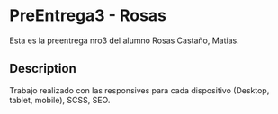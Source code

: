 # PreEntrega3 - Rosas
Esta es la preentrega nro3 del alumno Rosas Castaño, Matias.
## Description
Trabajo realizado con las responsives para cada dispositivo (Desktop, tablet, mobile), SCSS, SEO.
